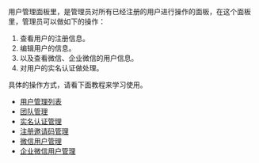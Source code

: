 
用户管理面板里，是管理员对所有已经注册的用户进行操作的面板，在这个面板里，管理员可以做如下的操作：

1. 查看用户的注册信息。
2. 编辑用户的信息。
3. 以及查看微信、企业微信的用户信息。
4. 对用户的实名认证做处理。

具体的操作方式，请看下面教程来学习使用。


* [用户管理列表](用户管理列表.md)
* [团队管理](成员管理后端中心.md)
* [实名认证管理](实名认证管理.md)
* [注册邀请码管理](注册邀请码管理.md)
* [微信用户管理](微信用户管理.md)
* [企业微信用户管理](企业微信用户管理.md)



